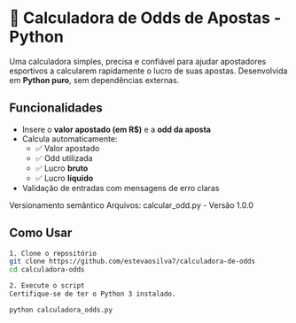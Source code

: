 
# 🧮 Calculadora de Odds de Apostas - Python

Uma calculadora simples, precisa e confiável para ajudar apostadores esportivos a calcularem rapidamente o lucro de suas apostas. Desenvolvida em **Python puro**, sem dependências externas.

##  Funcionalidades

- Insere o **valor apostado (em R$)** e a **odd da aposta**
- Calcula automaticamente:
  - ✅ Valor apostado
  - ✅ Odd utilizada
  - ✅ Lucro **bruto**
  - ✅ Lucro **líquido**
- Validação de entradas com mensagens de erro claras

Versionamento semântico 
Arquivos:
calcular_odd.py - Versão 1.0.0

##  Como Usar

```bash
1. Clone o repositório
git clone https://github.com/estevaosilva7/calculadora-de-odds
cd calculadora-odds

2. Execute o script
Certifique-se de ter o Python 3 instalado.

python calculadora_odds.py
